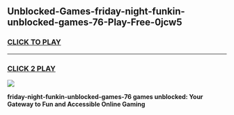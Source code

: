 
## Unblocked-Games-friday-night-funkin-unblocked-games-76-Play-Free-0jcw5
<h3>
<a href="https://premium76.site?title=friday-night-funkin-unblocked-games-76&ref=20M">CLICK TO PLAY</a></h3>
<hr>

<h3>
<a href="https://premium76.site?title=friday-night-funkin-unblocked-games-76&ref=20M">CLICK 2 PLAY</a>
  
</h3>

<a href="https://premium76.site?title=friday-night-funkin-unblocked-games-76&ref=19M"><img src="https://clearcache.store/games.png"></a>


**friday-night-funkin-unblocked-games-76 games unblocked: Your Gateway to Fun and Accessible Online Gaming**
